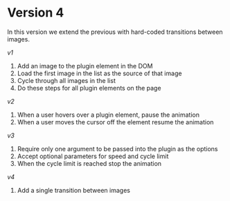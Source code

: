 # Version 4

In this version we extend the previous with hard-coded transitions between images.

*v1*
1. Add an image to the plugin element in the DOM
2. Load the first image in the list as the source of that image
3. Cycle through all images in the list
4. Do these steps for all plugin elements on the page

*v2*
1. When a user hovers over a plugin element, pause the animation
2. When a user moves the cursor off the element resume the animation

*v3*
1. Require only one argument to be passed into the plugin as the options
2. Accept optional parameters for speed and cycle limit
3. When the cycle limit is reached stop the animation

*v4*
1. Add a single transition between images